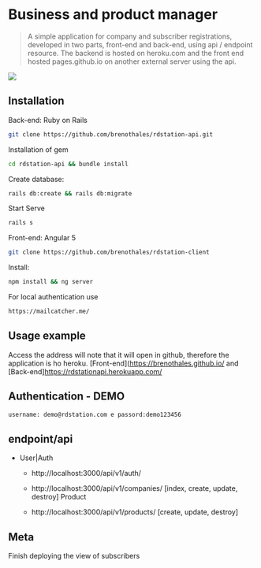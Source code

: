 # Business and product manager
> A simple application for company and subscriber registrations, developed in two parts, front-end and back-end, using api / endpoint resource.
The backend is hosted on heroku.com and the front end hosted pages.github.io on another external server using the api.


![](header.png)

## Installation

Back-end: Ruby on Rails


```sh
git clone https://github.com/brenothales/rdstation-api.git
```

Installation of gem

```sh
cd rdstation-api && bundle install
```

Create database:

```sh
rails db:create && rails db:migrate
```

Start Serve

```sh
rails s
```
Front-end: Angular 5

```sh
git clone https://github.com/brenothales/rdstation-client
```

Install:

```sh
npm install && ng server
```

For local authentication use
```sh
https://mailcatcher.me/
```
## Usage example

Access the address will note that it will open in github, therefore the application is ho heroku. [Front-end](https://brenothales.github.io/
and [Back-end]https://rdstationapi.herokuapp.com/

## Authentication - DEMO

```sh
username: demo@rdstation.com e passord:demo123456
```

## endpoint/api

* User|Auth
    * http://localhost:3000/api/v1/auth/

    * http://localhost:3000/api/v1/companies/
        [index, create, update, destroy]
Product
    * http://localhost:3000/api/v1/products/
        [create, update, destroy]
## Meta

Finish deploying the view of subscribers
